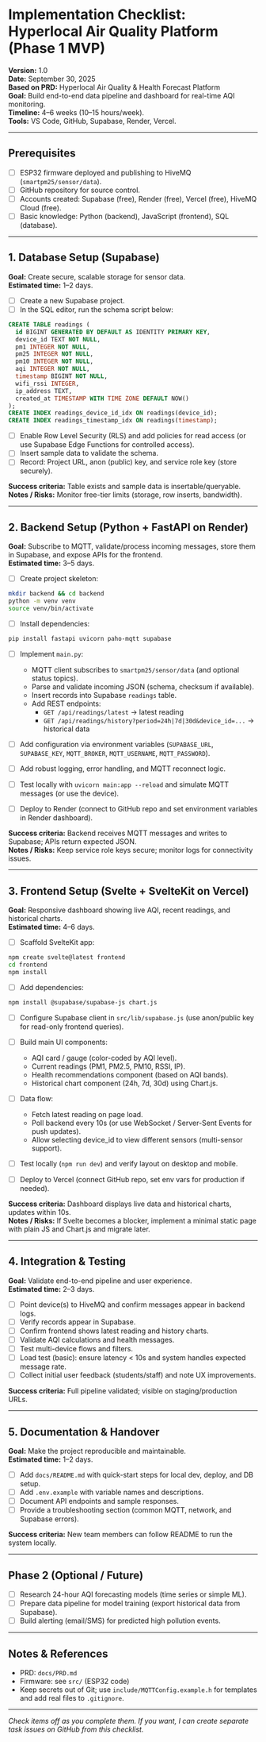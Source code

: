 # Implementation Checklist: Hyperlocal Air Quality Platform (Phase 1 MVP)

**Version:** 1.0  
**Date:** September 30, 2025  
**Based on PRD:** Hyperlocal Air Quality & Health Forecast Platform  
**Goal:** Build end-to-end data pipeline and dashboard for real-time AQI monitoring.  
**Timeline:** 4–6 weeks (10–15 hours/week).  
**Tools:** VS Code, GitHub, Supabase, Render, Vercel.

---

## Prerequisites
- [ ] ESP32 firmware deployed and publishing to HiveMQ (`smartpm25/sensor/data`).
- [ ] GitHub repository for source control.
- [ ] Accounts created: Supabase (free), Render (free), Vercel (free), HiveMQ Cloud (free).
- [ ] Basic knowledge: Python (backend), JavaScript (frontend), SQL (database).

---

## 1. Database Setup (Supabase)
**Goal:** Create secure, scalable storage for sensor data.  
**Estimated time:** 1–2 days.

- [ ] Create a new Supabase project.
- [ ] In the SQL editor, run the schema script below:

```sql
CREATE TABLE readings (
  id BIGINT GENERATED BY DEFAULT AS IDENTITY PRIMARY KEY,
  device_id TEXT NOT NULL,
  pm1 INTEGER NOT NULL,
  pm25 INTEGER NOT NULL,
  pm10 INTEGER NOT NULL,
  aqi INTEGER NOT NULL,
  timestamp BIGINT NOT NULL,
  wifi_rssi INTEGER,
  ip_address TEXT,
  created_at TIMESTAMP WITH TIME ZONE DEFAULT NOW()
);
CREATE INDEX readings_device_id_idx ON readings(device_id);
CREATE INDEX readings_timestamp_idx ON readings(timestamp);
```

- [ ] Enable Row Level Security (RLS) and add policies for read access (or use Supabase Edge Functions for controlled access).
- [ ] Insert sample data to validate the schema.
- [ ] Record: Project URL, anon (public) key, and service role key (store securely).

**Success criteria:** Table exists and sample data is insertable/queryable.  
**Notes / Risks:** Monitor free-tier limits (storage, row inserts, bandwidth).

---

## 2. Backend Setup (Python + FastAPI on Render)
**Goal:** Subscribe to MQTT, validate/process incoming messages, store them in Supabase, and expose APIs for the frontend.  
**Estimated time:** 3–5 days.

- [ ] Create project skeleton:

```bash
mkdir backend && cd backend
python -m venv venv
source venv/bin/activate
```

- [ ] Install dependencies:

```bash
pip install fastapi uvicorn paho-mqtt supabase
```

- [ ] Implement `main.py`:
  - MQTT client subscribes to `smartpm25/sensor/data` (and optional status topics).
  - Parse and validate incoming JSON (schema, checksum if available).
  - Insert records into Supabase `readings` table.
  - Add REST endpoints:
    - `GET /api/readings/latest` → latest reading
    - `GET /api/readings/history?period=24h|7d|30d&device_id=...` → historical data

- [ ] Add configuration via environment variables (`SUPABASE_URL`, `SUPABASE_KEY`, `MQTT_BROKER`, `MQTT_USERNAME`, `MQTT_PASSWORD`).
- [ ] Add robust logging, error handling, and MQTT reconnect logic.
- [ ] Test locally with `uvicorn main:app --reload` and simulate MQTT messages (or use the device).
- [ ] Deploy to Render (connect to GitHub repo and set environment variables in Render dashboard).

**Success criteria:** Backend receives MQTT messages and writes to Supabase; APIs return expected JSON.  
**Notes / Risks:** Keep service role keys secure; monitor logs for connectivity issues.

---

## 3. Frontend Setup (Svelte + SvelteKit on Vercel)
**Goal:** Responsive dashboard showing live AQI, recent readings, and historical charts.  
**Estimated time:** 4–6 days.

- [ ] Scaffold SvelteKit app:

```bash
npm create svelte@latest frontend
cd frontend
npm install
```

- [ ] Add dependencies:

```bash
npm install @supabase/supabase-js chart.js
```

- [ ] Configure Supabase client in `src/lib/supabase.js` (use anon/public key for read-only frontend queries).
- [ ] Build main UI components:
  - AQI card / gauge (color-coded by AQI level).
  - Current readings (PM1, PM2.5, PM10, RSSI, IP).
  - Health recommendations component (based on AQI bands).
  - Historical chart component (24h, 7d, 30d) using Chart.js.

- [ ] Data flow:
  - Fetch latest reading on page load.
  - Poll backend every 10s (or use WebSocket / Server-Sent Events for push updates).
  - Allow selecting device_id to view different sensors (multi-sensor support).

- [ ] Test locally (`npm run dev`) and verify layout on desktop and mobile.
- [ ] Deploy to Vercel (connect GitHub repo, set env vars for production if needed).

**Success criteria:** Dashboard displays live data and historical charts, updates within 10s.  
**Notes / Risks:** If Svelte becomes a blocker, implement a minimal static page with plain JS and Chart.js and migrate later.

---

## 4. Integration & Testing
**Goal:** Validate end-to-end pipeline and user experience.  
**Estimated time:** 2–3 days.

- [ ] Point device(s) to HiveMQ and confirm messages appear in backend logs.
- [ ] Verify records appear in Supabase.
- [ ] Confirm frontend shows latest reading and history charts.
- [ ] Validate AQI calculations and health messages.
- [ ] Test multi-device flows and filters.
- [ ] Load test (basic): ensure latency < 10s and system handles expected message rate.
- [ ] Collect initial user feedback (students/staff) and note UX improvements.

**Success criteria:** Full pipeline validated; visible on staging/production URLs.

---

## 5. Documentation & Handover
**Goal:** Make the project reproducible and maintainable.  
**Estimated time:** 1–2 days.

- [ ] Add `docs/README.md` with quick-start steps for local dev, deploy, and DB setup.
- [ ] Add `.env.example` with variable names and descriptions.
- [ ] Document API endpoints and sample responses.
- [ ] Provide a troubleshooting section (common MQTT, network, and Supabase errors).

**Success criteria:** New team members can follow README to run the system locally.

---

## Phase 2 (Optional / Future)
- [ ] Research 24-hour AQI forecasting models (time series or simple ML).
- [ ] Prepare data pipeline for model training (export historical data from Supabase).
- [ ] Build alerting (email/SMS) for predicted high pollution events.

---

## Notes & References
- PRD: `docs/PRD.md`  
- Firmware: see `src/` (ESP32 code)  
- Keep secrets out of Git; use `include/MQTTConfig.example.h` for templates and add real files to `.gitignore`.

---

*Check items off as you complete them. If you want, I can create separate task issues on GitHub from this checklist.*
